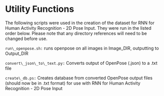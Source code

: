 # Utility Functions

The following scripts were used in the creation of the dataset for RNN for Human Activity Recognition - 2D Pose Input.
They were run in the listed order below. Please note that any directory references will need to be changed before use.


`run\_openpose.sh:` runs openpose on all images in Image\_DIR, outputting to Output\_DIR

`convert\_json\_to\_text.py:` Converts output of OpenPose (.json) to a .txt file

`create\_db.ps:` Creates database from converted OpenPose output files (should now be in .txt format) for use with RNN for Human Activity Recognition - 2D Pose Input
